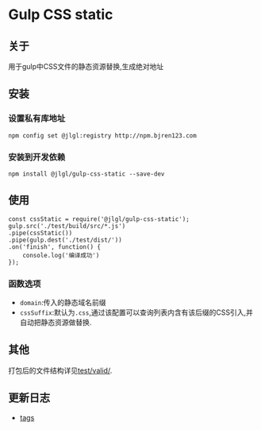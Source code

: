 Gulp CSS static
============

关于
---------
用于gulp中CSS文件的静态资源替换,生成绝对地址

安装
---------
### 设置私有库地址
```
npm config set @jlgl:registry http://npm.bjren123.com
```
### 安装到开发依赖
```
npm install @jlgl/gulp-css-static --save-dev
```

使用
---------
```
const cssStatic = require('@jlgl/gulp-css-static');
gulp.src('./test/build/src/*.js')
.pipe(cssStatic())
.pipe(gulp.dest('./test/dist/'))
.on('finish', function() {
    console.log('编译成功')
});
```
### 函数选项
- `domain`:传入的静态域名前缀
- `cssSuffix`:默认为`.css`,通过该配置可以查询列表内含有该后缀的CSS引入,并自动把静态资源做替换.

其他
---------
打包后的文件结构详见[test/valid/](test/valid/).

更新日志
---------
- [tags](https://git.zhubajie.la/ipr-fe/gulp-css-static/tags)